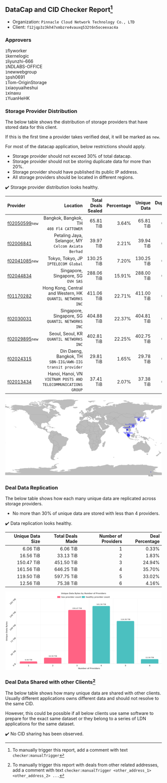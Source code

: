 ## DataCap and CID Checker Report[^1]
 - Organization: `Pinnacle Cloud Network Technology Co., LTD`
 - Client: `f12jqp3z3kh47xmbzre4vauxq532t6n5oceexac4a`
### Approvers
`1`flyworker<br/>`1`kernelogic<br/>`1`liyunzhi-666<br/>`1`NDLABS-OFFICE<br/>`1`newwebgroup<br/>`1`psh0691<br/>`1`Tom-OriginStorage<br/>`1`xiaoyuaiheshui<br/>`1`xinaxu<br/>`1`YuanHeHK

### Storage Provider Distribution
The below table shows the distribution of storage providers that have stored data for this client.

If this is the first time a provider takes verified deal, it will be marked as `new`.

For most of the datacap application, below restrictions should apply.
 - Storage provider should not exceed 30% of total datacap.
 - Storage provider should not be storing duplicate data for more than 20%.
 - Storage provider should have published its public IP address.
 - All storage providers should be located in different regions.

✔️ Storage provider distribution looks healthy.

| Provider                                                    |                                                          Location | Total Deals Sealed | Percentage | Unique Data | Duplicate Deals |
| :---------------------------------------------------------- | ----------------------------------------------------------------: | -----------------: | ---------: | ----------: | --------------: |
| [f02050599](https://filfox.info/en/address/f02050599)`new`  |                       Bangkok, Bangkok, TH<br/>`408 Fl4 CATTOWER` |          65.81 TiB |      3.64% |   65.81 TiB |           0.00% |
| [f02006841](https://filfox.info/en/address/f02006841)       |            Petaling Jaya, Selangor, MY<br/>`Celcom Axiata Berhad` |          39.97 TiB |      2.21% |   39.94 TiB |           0.08% |
| [f02041085](https://filfox.info/en/address/f02041085)`new`  |                           Tokyo, Tokyo, JP<br/>`IPTELECOM Global` |         130.25 TiB |      7.20% |  130.25 TiB |           0.00% |
| [f02044834](https://filfox.info/en/address/f02044834)       |                            Singapore, Singapore, SG<br/>`OVH SAS` |         288.06 TiB |     15.91% |  288.00 TiB |           0.02% |
| [f01170282](https://filfox.info/en/address/f01170282)       |     Hong Kong, Central and Western, HK<br/>`QUANTIL NETWORKS INC` |         411.06 TiB |     22.71% |  411.00 TiB |           0.02% |
| [f02030031](https://filfox.info/en/address/f02030031)       |               Singapore, Singapore, SG<br/>`QUANTIL NETWORKS INC` |         404.88 TiB |     22.37% |  404.81 TiB |           0.02% |
| [f02029895](https://filfox.info/en/address/f02029895)`new`  |                       Seoul, Seoul, KR<br/>`QUANTIL NETWORKS INC` |         402.81 TiB |     22.25% |  402.75 TiB |           0.02% |
| [f02024315](https://filfox.info/en/address/f02024315)       |     Din Daeng, Bangkok, TH<br/>`SBN-IIG/AWN-IIG transit provider` |          29.81 TiB |      1.65% |   29.78 TiB |           0.10% |
| [f02013434](https://filfox.info/en/address/f02013434)       | Hanoi, Hanoi, VN<br/>`VIETNAM POSTS AND TELECOMMUNICATIONS GROUP` |          37.41 TiB |      2.07% |   37.38 TiB |           0.08% |

<img src="https://raw.githubusercontent.com/data-preservation-programs/filplus-checker-assets/main/filecoin-project/filecoin-plus-large-datasets/issues/944/1677816283086.png"/>

### Deal Data Replication
The below table shows how each many unique data are replicated across storage providers.

- No more than 30% of unique data are stored with less than 4 providers.

✔️ Data replication looks healthy.

| Unique Data Size | Total Deals Made | Number of Providers | Deal Percentage |
| ---------------: | ---------------: | ------------------: | --------------: |
|         6.06 TiB |         6.06 TiB |                   1 |           0.33% |
|        16.56 TiB |        33.13 TiB |                   2 |           1.83% |
|       150.47 TiB |       451.50 TiB |                   3 |          24.94% |
|       161.56 TiB |       646.25 TiB |                   4 |          35.70% |
|       119.50 TiB |       597.75 TiB |                   5 |          33.02% |
|        12.56 TiB |        75.38 TiB |                   6 |           4.16% |

<img src="https://raw.githubusercontent.com/data-preservation-programs/filplus-checker-assets/main/filecoin-project/filecoin-plus-large-datasets/issues/944/1677816283720.png"/>

### Deal Data Shared with other Clients[^3]
The below table shows how many unique data are shared with other clients.
Usually different applications owns different data and should not resolve to the same CID.

However, this could be possible if all below clients use same software to prepare for the exact same dataset or they belong to a series of LDN applications for the same dataset.

✔️ No CID sharing has been observed.

[^1]: To manually trigger this report, add a comment with text `checker:manualTrigger`

[^2]: Deals from those addresses are combined into this report as they are specified with `checker:manualTrigger`

[^3]: To manually trigger this report with deals from other related addresses, add a comment with text `checker:manualTrigger <other_address_1> <other_address_2> ...`
